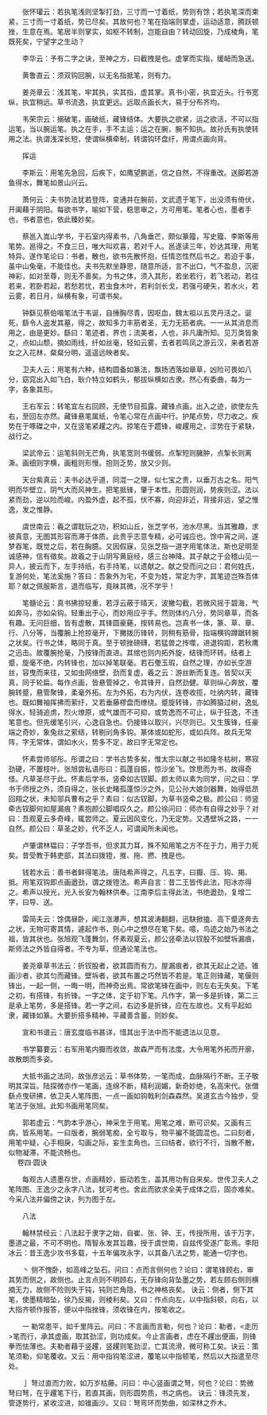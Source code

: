 <!-- { "loadSidebar": true } -->
　　张怀瓘云：若执笔浅则坚掣打劲，三寸而一寸着纸，势则有馀；若执笔深而束紧，三寸而一寸着纸，势已尽矣。其故何也？笔在指端则掌虚，运动适意，腾跃顿挫，生意在焉。笔居半则掌实，如枢不转制，岂能自由？转动回旋，乃成棱角，笔既死矣，宁望字之生动？

　　李华云：予有二字之诀，至神之方，曰截拽是也。虚掌而实指，缓衄而急送。

　　黄鲁直云：须双钩回腕，以无名指抵笔，则有力。

　　姜尧章云：浅其笔，牢其执，实其指，虚其掌。真书小密，执宜近头。行书宽纵，执宜稍远。草书流逸，执宜更远。远取点画长大，易于分布齐均。

　　韦荣宗云：搦破笔，画破纸，藏锋结体。大要执之欲紧，运之欲活，不可以指运笔，当以腕运笔。执之在手，手不主运；运之在腕，腕不知执。故孙氏有执使转用之法。执谓浅深长短，使谓纵横牵制，转谓钩环盘纡，用谓点画向背。

　　挥运

　　李斯云：用笔先急回，后疾下，如鹰望鹏逝，信之自然，不得重改。送脚若游鱼得水，舞笔如景山兴云。

　　萧何云：夫书势法犹若登阵，变通并在腕前，文武遗于笔下，出没须有倚伏，开阖藉于阴阳。每欲书字，喻如下营，稳思审之，方可用笔。笔者心也，墨者手也，书者意也，依此臻妙矣。

　　蔡邕入嵩山学书，于石室内得素书，八角垂芒，颇似篆籀，写史籀、李斯等用笔势。邕得之，不食三日，唯大叫欢喜，若对千人。邕遂读三年，妙达其理，用笔特异。遂作笔论曰：书者，散也，欲书先散怀抱，任情恣性然后书之。若迫于事，虽中山兔毫，不能佳也。夫书先默坐静思，随意所适，言不出口，气不盈息，沉密神彩，如对至尊，则无不善矣。为书之体，须入其形，若坐若行，若飞若动，若往若来，若卧若起，若愁若忧，若虫食木叶，若利剑长戈，若强弓硬矢，若水火，若云雾，若日月，纵横有象，可谓书矣。

　　钟繇见蔡伯喈笔法于韦诞，自捶胸尽青，因呕血，魏太祖以五灵丹活之。诞死，繇令人盗发其墓，得之，故知多力丰筋者圣，无力无筋者病。一一从其消息而用之，由是更妙。繇曰：笔迹者，界也；流美者，人也，非凡庸所知。见万类皆象之，点如山颓，摘如雨线，纤如丝毫，轻如云雾，去者若鸣凤之游云汉，来者若游女之入花林，粲粲分明，遥遥远映者矣。

　　卫夫人云：用笔有六种，结构圆备如篆法，飘扬洒落如章草，凶险可畏如八分，窈窕出入如飞白，耿介特立如鹤头，郁拔纵横如古隶。然心有委曲，每为一字，各象其形。

　　王右军云：转笔宜左右回顾，无使节目孤露。藏锋点画，出入之迹，欲使左先右，至回左亦然。藏锋悬笔属纸，令笔心常在点画中行。护尾点势，尽力收之。疾势在于啄磔之中，又在竖笔紧趯之内。掠笔在于趱锋，峻趯用之，涩势在于紧駃，战行之。

　　梁武帝云：运笔斜则无芒角，执笔宽则书缓弱。点掣短则臃肿，点掣长则离澌。画细则字横，画粗则形慢。抱则乏势，放又少则。

　　天台紫真云：夫书必达乎道，同混一之理，似七宝之贵，以垂万古之名。阳气明而华壁立，阴气大而风神生。把笔抵锋，肇于本性。形圆则润，势疾则涩。法以紧而劲，逆以险而峻。内盈外虚，起不孤，伏不寡，向迎非近，背接非远，望之惟逸，发之惟静。

　　虞世南云：羲之谓耽玩之功，积如山丘，张芝学书，池水尽黑。当其雅趣，求彼真意，无图其形容而滞于体质。此贵乎志意专精，必可诚应也。馀中宵之间，遂梦吞笔，既觉之后，若在胸臆。又因假寐，见张芝指一道字用笔体法，斯也足明至诚感神，信有徵矣。故羲之于山阴写黄庭经，感三台神降。其子献之于会稽山见一异人，披云而下，左手持纸，右手持笔，以遗献之。献之受而问之曰：君何姓氏，复游何处，笔法奚施？答曰：吾象外为宅，不变为姓，常定为字，其笔迹岂殊吾体耶？献之佩服斯言，退而临写，竟昧其微，况不学乎！

　　笔髓论云：真书拂掠轻重，若浮云蔽于晴天，波撇勾截，若微风摇于碧海，气如奔马，亦如朵钩。轻重出于心，而妙用应乎手。然则体约八分，势同章草，而各有趣。无问巨细，皆有虚散，其锋圆豪蕝，按转易也。岂真书一体，篆、草、章、行、八分等，当覆腕上抢掠毫开，下撇拨历锋转，则稍有筋骨，指端横钩蹲踞转腕之状矣。行书之体，略同于真。至于顿挫磅礴，若猛兽之抟噬，进退钩距，若秋鹰之迅击。故覆腕抢毫，乃按锋而直进。其绾也则内拓外旋，结锋而环转。结者上蹙，旋毫不绝，内转锋也，加以掉笔联毫。若石璺玉瑕，自然之理，亦如长空游丝，容曳而来往，又如虫网络壁，劲而复虚。羲之云：游丝断而复连。皆契以天真，同于轮扁。每作点画，皆悬管掉之，令其锋开，自然劲健。草则纵心奔放，覆腕转蹙，悬管聚锋，柔毫外拓。左为外拓，右为内伏，连卷收揽，吐纳内转，藏锋也。既如舞袖挥拂而萦纡，又若垂藤樛盘而缭绕。蹙旋转锋，亦如腾猿过树，逸虬得水，轻骑追虏，烈火燎原，或气雄而不可抑，或势逸而不可止，纵于狂逸，不违笔意也。但先缓笔引兴，心逸自急也。仍接锋以取兴，兴尽则已。又生簇锋，任豪端之奇妙，象兔丝之萦结，转剔刓角多钩。篆体或如蛇形，或如兵阵。故兵无常阵，字无常体，谓如水火，势多不定，故曰字无常定也。

　　怀素尝师邬彤。彤谓之曰：学书古势多矣，惟太宗以献之书如隆冬枯树，寒寂劲硬，不置枝叶。张旭尝私语彤曰：孤蓬自振，惊沙坐飞。馀思而为书，故得奇怪。凡草圣尽于此。怀素后学书，竖牵如古钗脚。颜太师以素为同学，问之曰：学书于师授之外，须自得之，张长史睹孤蓬惊沙之外，见公孙大娘剑器舞，始得低昂回翔之状，未知邬兵曹有之乎？素曰：似古钗脚，为草书竖牵之极。颜公曰：师竖牵古钗脚何如屋漏痕？素抱颜公脚唱叹久之。颜公徐问曰：师亦有自得之妙乎？对曰：吾观夏云多奇峰，辄尝师之。夏云因风变化，乃无定势。又遇壁坼之路，一一自然。颜公曰：草圣之妙，代不乏人，可谓闻所未闻也。

　　卢肇谓林韫曰：子学吾书，但求其力耳，殊不知用笔之方不在于力，用于力死矣。昔受教于韩吏部，其法曰拨镫，推、拖、撚、拽是也。

　　钱若水云：善书者鲜得笔法。唐陆希声得之，凡五字，曰擫、压、钩、揭、抵。用笔双钩即点画遒劲，谓之拨镫法。希声自言：昔二王皆传此法，阳冰亦得之。希声以授光，光入长安为翰林供奉。江南李后主得此法，书绝遒劲，复增二字，曰导、送。

　　雷简夫云：馀偶昼卧，闻江涨瀑声，想其波涛翻翻，迅駃掀搕、高下蹙逐奔去之状，无物可寄其情，遽起作书，则心中之想尽在笔下矣。噫，鸟迹之始乃书法之祖，皆其状也。张旭观飞蓬舞剑，怀素观夏云，颜公竖牵法以钗股不如壁坼漏痕，斯师法之外皆自得者。不专为草，但通论笔法也。

　　姜尧章草书法云：折钗股者，欲其圆而有力。屋漏痕者，欲其无起止之迹。锥画沙者，欲其匀而藏锋。壁坼者，欲其布置之巧然皆不若是。笔正则锋藏，笔偃则锋出，一起一侧，一晦一明，而神奇出焉。常欲笔锋在画中，则左右无失矣。下笔之初，有搭锋，有折锋。一字之体，定于初下笔。凡作字，第一多是折锋，第二三是承上笔势，多是搭锋。若一字之间，右边多是折锋，应在左故也。又有平起如隶，藏锋如篆。大要折搭多精神，平藏善含蓄，则妙矣。

　　宣和书谱云：唐玄度临书甚详，惜其出于法中而不能遗法以见意。

　　书学纂要云：右军用笔内擫而收敛，故森严而有法度。大令用笔外拓而开廓，故散朗而多姿。

　　大抵书画之法同，故张彦远云：草书体势，一笔而成，血脉隔行不断。王子敬明其深旨。陆探微亦作一笔画，连绵不断，精利润媚，新奇妙绝，名高宋代。张僧繇点曳研拂，依卫夫人笔阵图，一点一画如钩戟利剑森森然。吴道玄古今独步，受笔法于张旭。此知书画用笔同矣。

　　郭若虚云：气韵本乎游心，神采生于用笔。用笔之难，断可识矣。又画有三病，皆系用笔。一曰版者，腕弱笔痴，全亏取与，物平褊不能圆混也。二曰刻者，用笔中疑，心手相戾，勾画之际，妄生圭角也。三曰结者，欲行不行，当散不散，似物凝滞，不能流畅也。  
　 
卷四·圆诀

　　每观古人遗墨存世，点画精妙，振动若生，盖其用功有自来矣。世传卫夫人之笔阵图、王逸少之永字八法，犹可考也。舍此而欲求全美于成体之后，固亦难矣。今采八法并偏傍之诀，列为图于左。

　　八法

　　翰林禁经云：八法起于隶字之始，自崔、张、钟、王，传授所用，该于万字，墨道之最，不可不明也。隋智永发其旨趣，授于虞世南，自兹传受遂广彰焉。李阳冰云：昔王逸少攻书多载，十五年偏攻永字，以其备八法之势，能通一切字也。

　　丶 侧不愧卧，如高峰之坠石。问曰：点而言侧何也？论曰：谓笔锋顾右，审其势而侧之，故侧也。止言点则不明顾右，无存锋向背坠墨之势，若左顾右侧则横摘无力，故侧不险则失于钝，钝则芒角隐，书之神格丧矣。 诀云：侧者，侧下其笔，使墨精暗坠，徐乃反揭，则棱利矣。又曰：作点向左，以中指斜顿，向右，以大指齐顿作报答，便以中指挫锋，须收锋在内，按笔收之。

　　一 勒常患平，如千里阵云。问曰：不言画而言勒，何也？论曰：勒者，<走历>笔而行，承其虚画，取其劲涩，则功成矣。今止言画者，虑在不趯出便画，则锋拳而怯薄也。夫勒者藉于竖趯，竖趯则笔劲涩，亡其流滑，微可称工矣。诀云：策笔须勒，仰笔覆收。又云：用中指钩笔涩进，覆笔以中指顿笔，然后以大指遣至尽处。

　　亅 弩过直而力败，如万岁枯藤。问曰：中心竖画谓之弩，何也？论曰：势微弩曰弩，在乎趯笔下行，若直其画，则形圆势质，书之病也。 诀云：锋须先发，管逐势行，紧收涩进，如锥画沙。又曰：弩弯环而势曲，如深林之乔木。

